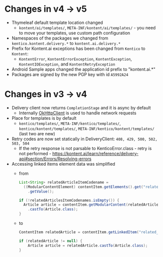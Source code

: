 # Changes in v4 -> v5

* Thymeleaf default template location changed
  * `kontent/ai/templates/`, `META-INF/kontent/ai/templates/` - you need to move your templates, use custom path configuration
* Namespaces of the packages we changed from `kentico.kontent.delivery.*` to `kontent.ai.delivery.*`
* Prefix for Kontent.ai exceptions has been changed from `Kentico` to `Kontent`: 
  * `KontentError`, `KontentErrorException`, `KontentException`, `KontentIOException`, and `KontentRetryException`
* Android Sample apps changed the application id prefix to "kontent.ai.*"
* Packages are signed by the new PGP key with id `A5992A24`

# Changes in v3 -> v4

* Delivery client now returns `CompletionStage` and it is async by default
  * Internally [OkHttpClient](https://square.github.io/okhttp/4.x/okhttp/okhttp3/-ok-http-client/) is used to handle network requests
* Place for templates is by default
  * `kentico/templates/`, `META-INF/kentico/templates/`, `kentico/kontent/templates/`, `META-INF/kentico/kontent/templates/` (last two are new)
* Retry codes are now set statically in DeliveryClient: `408, 429, 500, 502, 503, 504`
  * If the retry response is not parsable to KenticoError.class - retry is not performed - https://kontent.ai/learn/reference/delivery-api#section/Errors/Resolving-errors
* Accessing linked items element data was simplified
  * from
  
    ```java
    List<String> relatedArticleItemCodename = 
      ((ModularContentElement) contentItem.getElements().get("related_article"))
        .getValue();

    if (!relatedArticlesItemCodenames.isEmpty()) {                 
      Article article = contentItem.getModularContent(relatedArticlesItemCodenames.get(0))
        .castTo(Article.class);                 
    }
    ```
  
  * to
  
    ```java
    ContentItem relatedArticle = contentItem.getLinkedItem("related_article");

    if (relatedArticle != null) {
        Article article = relatedArticle.castTo(Article.class);
    }
    ```
  

